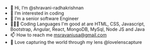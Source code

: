 - 👋 Hi, I’m @shravani-radhakrishnan
- 👀 I’m interested in coding
- 🌱 I’m a senior software Engineer
- 👩🏻‍💻 Coding Languages I'm good at are HTML, CSS, Javascript, Bootstrap, Angular, React, MongoDB, MySql, Node JS and Java
- 📫 How to reach me msravaniusa@gmail.com
- 📸 Love capturing the world through my lens @lovelenscapture
